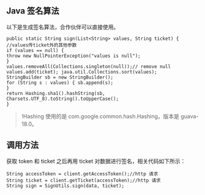 ## Java 签名算法
以下是生成签名算法，合作伙伴可以直接使用。
```
public static String sign(List<String> values, String ticket) { //values传ticket外的其他参数
if (values == null) {
throw new NullPointerException("values is null");
}
values.removeAll(Collections.singleton(null));// remove null
values.add(ticket); java.util.Collections.sort(values);
StringBuilder sb = new StringBuilder();
for (String s : values) { sb.append(s);
}
return Hashing.sha1().hashString(sb,
Charsets.UTF_8).toString().toUpperCase();
}
```

>!Hashing 使用的是 com.google.common.hash.Hashing，版本是 guava-18.0。

## 调用方法

获取 token 和 ticket 之后再用 ticket 对数据进行签名，相关代码如下所示：
``` 
String accessToken = client.getAccessToken();//http 请求
String ticket = client.getTicket(accessToken);//http 请求
String sign = SignUtils.sign(data, ticket);
```

